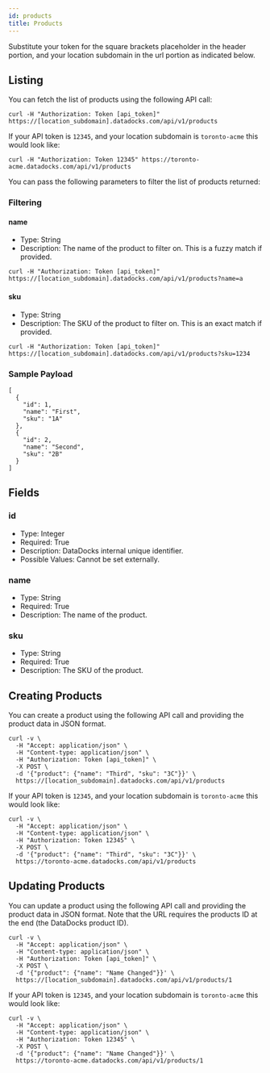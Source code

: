 ```yaml
---
id: products
title: Products
---
```


Substitute your token for the square brackets placeholder in the header portion, and your location subdomain in the url portion as indicated below.

## Listing

You can fetch the list of products using the following API call:

```
curl -H "Authorization: Token [api_token]" https://[location_subdomain].datadocks.com/api/v1/products
```

If your API token is `12345`, and your location subdomain is `toronto-acme` this would look like:

```
curl -H "Authorization: Token 12345" https://toronto-acme.datadocks.com/api/v1/products
```

You can pass the following parameters to filter the list of products returned:

### Filtering

#### name

* Type: String
* Description: The name of the product to filter on. This is a fuzzy match if provided.

```
curl -H "Authorization: Token [api_token]" https://[location_subdomain].datadocks.com/api/v1/products?name=a
```

#### sku

* Type: String
* Description: The SKU of the product to filter on. This is an exact match if provided.

```
curl -H "Authorization: Token [api_token]" https://[location_subdomain].datadocks.com/api/v1/products?sku=1234
```

### Sample Payload

```
[
  {
    "id": 1,
    "name": "First",
    "sku": "1A"
  },
  {
    "id": 2,
    "name": "Second",
    "sku": "2B"
  }
]
```

## Fields

### id

* Type: Integer
* Required: True
* Description: DataDocks internal unique identifier.
* Possible Values: Cannot be set externally.

### name

* Type: String
* Required: True
* Description: The name of the product.

### sku

* Type: String
* Required: True
* Description: The SKU of the product.


## Creating Products

You can create a product using the following API call and providing the product data in JSON format.

```
curl -v \
  -H "Accept: application/json" \
  -H "Content-type: application/json" \
  -H "Authorization: Token [api_token]" \
  -X POST \
  -d '{"product": {"name": "Third", "sku": "3C"}}' \
  https://[location_subdomain].datadocks.com/api/v1/products
```

If your API token is `12345`, and your location subdomain is `toronto-acme` this would look like:

```
curl -v \
  -H "Accept: application/json" \
  -H "Content-type: application/json" \
  -H "Authorization: Token 12345" \
  -X POST \
  -d '{"product": {"name": "Third", "sku": "3C"}}' \
  https://toronto-acme.datadocks.com/api/v1/products

```

## Updating Products

You can update a product using the following API call and providing the product data in JSON format. Note that the URL requires the products ID at the end (the DataDocks product ID).

```
curl -v \
  -H "Accept: application/json" \
  -H "Content-type: application/json" \
  -H "Authorization: Token [api_token]" \
  -X POST \
  -d '{"product": {"name": "Name Changed"}}' \
  https://[location_subdomain].datadocks.com/api/v1/products/1
```

If your API token is `12345`, and your location subdomain is `toronto-acme` this would look like:

```
curl -v \
  -H "Accept: application/json" \
  -H "Content-type: application/json" \
  -H "Authorization: Token 12345" \
  -X POST \
  -d '{"product": {"name": "Name Changed"}}' \
  https://toronto-acme.datadocks.com/api/v1/products/1

```
